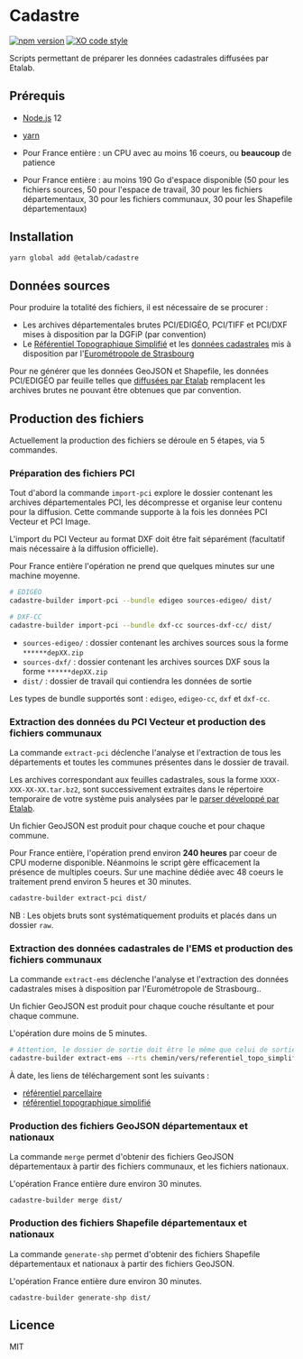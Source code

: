 # Cadastre

[![npm version](https://badge.fury.io/js/%40etalab%2Fcadastre.svg)](https://badge.fury.io/js/%40etalab%2Fcadastre)
[![XO code style](https://img.shields.io/badge/code_style-XO-5ed9c7.svg)](https://github.com/sindresorhus/xo)

Scripts permettant de préparer les données cadastrales diffusées par Etalab.

## Prérequis

* [Node.js](https://nodejs.org) 12
* [yarn](https://yarnpkg.com/lang/en/docs/install/)

* Pour France entière : un CPU avec au moins 16 coeurs, ou __beaucoup__ de patience
* Pour France entière : au moins 190 Go d'espace disponible (50 pour les fichiers sources, 50 pour l'espace de travail, 30 pour les fichiers départementaux, 30 pour les fichiers communaux, 30 pour les Shapefile départementaux)

## Installation

```bash
yarn global add @etalab/cadastre
```

## Données sources

Pour produire la totalité des fichiers, il est nécessaire de se procurer :

* Les archives départementales brutes PCI/EDIGÉO, PCI/TIFF et PCI/DXF mises à disposition par la DGFiP (par convention)
* Le [Référentiel Topographique Simplifié](https://www.data.gouv.fr/fr/datasets/59d2c07888ee3814dbdaf501/) et les [données cadastrales](https://www.data.gouv.fr/fr/datasets/5a1572c9c751df784fb348fd/) mis à disposition par l'[Eurométropole de Strasbourg](https://www.data.gouv.fr/fr/organizations/strasbourg-eurometropole/)

Pour ne générer que les données GeoJSON et Shapefile, les données PCI/EDIGÉO par feuille telles que [diffusées par Etalab](https://cadastre.data.gouv.fr/data/dgfip-pci-vecteur/latest/edigeo/) remplacent les archives brutes ne pouvant être obtenues que par convention.

## Production des fichiers

Actuellement la production des fichiers se déroule en 5 étapes, via 5 commandes.

### Préparation des fichiers PCI

Tout d'abord la commande `import-pci` explore le dossier contenant les archives départementales PCI, les décompresse et organise leur contenu pour la diffusion. Cette commande supporte à la fois les données PCI Vecteur et PCI Image.

L'import du PCI Vecteur au format DXF doit être fait séparément (facultatif mais nécessaire à la diffusion officielle).

Pour France entière l'opération ne prend que quelques minutes sur une machine moyenne.

```bash
# EDIGÉO
cadastre-builder import-pci --bundle edigeo sources-edigeo/ dist/

# DXF-CC
cadastre-builder import-pci --bundle dxf-cc sources-dxf-cc/ dist/
```

* `sources-edigeo/` : dossier contenant les archives sources sous la forme `******depXX.zip`
* `sources-dxf/` : dossier contenant les archives sources DXF sous la forme `******depXX.zip`
* `dist/` : dossier de travail qui contiendra les données de sortie

Les types de bundle supportés sont : `edigeo`, `edigeo-cc`, `dxf` et `dxf-cc`.

### Extraction des données du PCI Vecteur et production des fichiers communaux

La commande `extract-pci` déclenche l'analyse et l'extraction de tous les départements et toutes les communes présentes dans le dossier de travail.

Les archives correspondant aux feuilles cadastrales, sous la forme `XXXX-XXX-XX-XX.tar.bz2`, sont successivement extraites dans le répertoire temporaire de votre système puis analysées par le [parser développé par Etalab](https://github.com/etalab/edigeo-parser).

Un fichier GeoJSON est produit pour chaque couche et pour chaque commune.

Pour France entière, l'opération prend environ __240 heures__ par coeur de CPU moderne disponible. Néanmoins le script gère efficacement la présence de multiples coeurs.
Sur une machine dédiée avec 48 coeurs le traitement prend environ 5 heures et 30 minutes.

```bash
cadastre-builder extract-pci dist/
```

NB : Les objets bruts sont systématiquement produits et placés dans un dossier `raw`.

### Extraction des données cadastrales de l'EMS et production des fichiers communaux

La commande `extract-ems` déclenche l'analyse et l'extraction des données cadastrales mises à disposition par l'Eurométropole de Strasbourg..

Un fichier GeoJSON est produit pour chaque couche résultante et pour chaque commune.

L'opération dure moins de 5 minutes.

```bash
# Attention, le dossier de sortie doit être le même que celui de sortie de l'export PCI
cadastre-builder extract-ems --rts chemin/vers/referentiel_topo_simplifie.zip --parcellaire chemin/vers/referentiel_parcellaire.zip dist/
```

À date, les liens de téléchargement sont les suivants :
- [référentiel parcellaire](http://www.sig.strasbourg.eu/datastrasbourg/doref/referentiel_parcellaire_shp.zip)
- [référentiel topographique simplifié](https://sig.strasbourg.eu/datastrasbourg/doref/referentiel_topo_simplifie_shp.zip)

### Production des fichiers GeoJSON départementaux et nationaux

La commande `merge` permet d'obtenir des fichiers GeoJSON départementaux à partir des fichiers communaux, et les fichiers nationaux.

L'opération France entière dure environ 30 minutes.

```
cadastre-builder merge dist/
```

### Production des fichiers Shapefile départementaux et nationaux

La commande `generate-shp` permet d'obtenir des fichiers Shapefile départementaux et nationaux à partir des fichiers GeoJSON.

L'opération France entière dure environ 30 minutes.

```
cadastre-builder generate-shp dist/
```

## Licence

MIT

